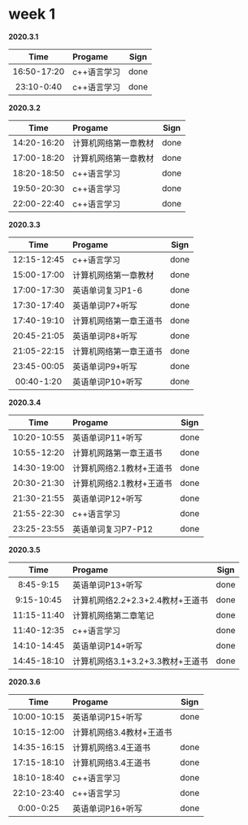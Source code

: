# week 1

**2020.3.1**

Time|Progame|Sign
:----------:|:----------|:----------:|
16:50-17:20|c++语言学习|done
23:10-0:40|c++语言学习|done

**2020.3.2**

Time|Progame|Sign
:----------:|:----------|:----------:|
14:20-16:20|计算机网络第一章教材|done
17:00-18:20|计算机网络第一章教材|done
18:20-18:50|c++语言学习|done
19:50-20:30|c++语言学习|done
22:00-22:40|c++语言学习|done

**2020.3.3**

Time|Progame|Sign
:----------:|:----------|:----------:|
12:15-12:45|c++语言学习|done
15:00-17:00|计算机网络第一章教材|done
17:00-17:30|英语单词复习P1-6|done
17:30-17:40|英语单词P7+听写|done
17:40-19:10|计算机网络第一章王道书|done
20:45-21:05|英语单词P8+听写|done
21:05-22:15|计算机网络第一章王道书|done
23:45-00:05|英语单词P9+听写|done
00:40-1:20|英语单词P10+听写|done

**2020.3.4**

Time|Progame|Sign
:----------:|:----------|:----------:|
10:20-10:55|英语单词P11+听写|done
10:55-12:20|计算机网路第一章王道书|done
14:30-19:00|计算机网络2.1教材+王道书|done
20:30-21:30|计算机网络2.1教材+王道书|done
21:30-21:55|英语单词P12+听写|done
21:55-22:30|c++语言学习|done
23:25-23:55|英语单词复习P7-P12|done

**2020.3.5**

Time|Progame|Sign
:----------:|:----------|:----------:|
8:45-9:15|英语单词P13+听写|done
9:15-10:45|计算机网络2.2+2.3+2.4教材+王道书|done
11:15-11:40|计算机网络第二章笔记|done
11:40-12:35|c++语言学习|done
14:10-14:45|英语单词P14+听写|done
14:45-18:10|计算机网络3.1+3.2+3.3教材+王道书|done

**2020.3.6**

Time|Progame|Sign
:----------:|:----------|:----------:|
10:00-10:15|英语单词P15+听写|done
10:15-12:00|计算机网络3.4教材+王道书|
14:35-16:15|计算机网络3.4王道书|done
17:15-18:10|计算机网络3.4王道书|done
18:10-18:40|c++语言学习|done
22:10-23:40|c++语言学习|done
0:00-0:25|英语单词P16+听写|done